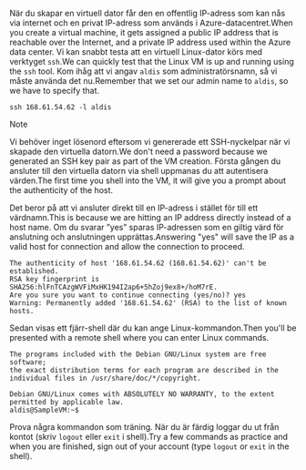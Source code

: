 <span data-ttu-id="95d96-101">När du skapar en virtuell dator får den en offentlig IP-adress som kan nås via internet och en privat IP-adress som används i Azure-datacentret.</span><span class="sxs-lookup"><span data-stu-id="95d96-101">When you create a virtual machine, it gets assigned a public IP address that is reachable over the Internet, and a private IP address used within the Azure data center.</span></span> <span data-ttu-id="95d96-102">Vi kan snabbt testa att en virtuell Linux-dator körs med verktyget `ssh`.</span><span class="sxs-lookup"><span data-stu-id="95d96-102">We can quickly test that the Linux VM is up and running using the `ssh` tool.</span></span> <span data-ttu-id="95d96-103">Kom ihåg att vi angav `aldis` som administratörsnamn, så vi måste använda det nu.</span><span class="sxs-lookup"><span data-stu-id="95d96-103">Remember that we set our admin name to `aldis`, so we have to specify that.</span></span>

```azurecli
ssh 168.61.54.62 -l aldis
```

> [!NOTE]
> <span data-ttu-id="95d96-104">Vi behöver inget lösenord eftersom vi genererade ett SSH-nyckelpar när vi skapade den virtuella datorn.</span><span class="sxs-lookup"><span data-stu-id="95d96-104">We don't need a password because we generated an SSH key pair as part of the VM creation.</span></span> <span data-ttu-id="95d96-105">Första gången du ansluter till den virtuella datorn via shell uppmanas du att autentisera värden.</span><span class="sxs-lookup"><span data-stu-id="95d96-105">The first time you shell into the VM, it will give you a prompt about the authenticity of the host.</span></span> 
> 
> <span data-ttu-id="95d96-106">Det beror på att vi ansluter direkt till en IP-adress i stället för till ett värdnamn.</span><span class="sxs-lookup"><span data-stu-id="95d96-106">This is because we are hitting an IP address directly instead of a host name.</span></span> <span data-ttu-id="95d96-107">Om du svarar ”yes” sparas IP-adressen som en giltig värd för anslutning och anslutningen upprättas.</span><span class="sxs-lookup"><span data-stu-id="95d96-107">Answering "yes" will save the IP as a valid host for connection and allow the connection to proceed.</span></span>

```
The authenticity of host '168.61.54.62 (168.61.54.62)' can't be established.
RSA key fingerprint is SHA256:hlFnTCAzgWVFiMxHK194I2ap6+5hZoj9ex8+/hoM7rE.
Are you sure you want to continue connecting (yes/no)? yes
Warning: Permanently added '168.61.54.62' (RSA) to the list of known hosts.
```

<span data-ttu-id="95d96-108">Sedan visas ett fjärr-shell där du kan ange Linux-kommandon.</span><span class="sxs-lookup"><span data-stu-id="95d96-108">Then you'll be presented with a remote shell where you can enter Linux commands.</span></span>

```
The programs included with the Debian GNU/Linux system are free software;
the exact distribution terms for each program are described in the
individual files in /usr/share/doc/*/copyright.

Debian GNU/Linux comes with ABSOLUTELY NO WARRANTY, to the extent
permitted by applicable law.
aldis@SampleVM:~$
```

<span data-ttu-id="95d96-109">Prova några kommandon som träning. När du är färdig loggar du ut från kontot (skriv `logout` eller `exit` i shell).</span><span class="sxs-lookup"><span data-stu-id="95d96-109">Try a few commands as practice and when you are finished, sign out of your account (type `logout` or `exit` in the shell).</span></span>